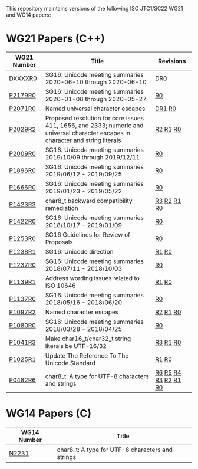 This repository maintains versions of the following
ISO JTC1/SC22 WG21 and WG14 papers:

# WG21 Papers (C++)

WG21 Number     | Title | Revisions
--------------- | ----- | ----
[DXXXXR0][]     | SG16: Unicode meeting summaries 2020-06-10 through 2020-06-10 | [DR0][DXXXXR0]
[P2179R0][]     | SG16: Unicode meeting summaries 2020-01-08 through 2020-05-27 | [R0][P2179R0]
[P2071R0][]     | Named universal character escapes | [DR1][D2071R1] [R0][P2071R0]
[P2029R2][]     | Proposed resolution for core issues 411, 1656, and 2333; numeric and universal character escapes in character and string literals | [R2][P2029R2] [R1][P2029R1] [R0][P2029R0]
[P2009R0][]     | SG16: Unicode meeting summaries 2019/10/09 through 2019/12/11 | [R0][P2009R0]
[P1896R0][]     | SG16: Unicode meeting summaries 2019/06/12 - 2019/09/25 | [R0][P1896R0]
[P1666R0][]     | SG16: Unicode meeting summaries 2019/01/23 - 2019/05/22 | [R0][P1666R0]
[P1423R3][]     | char8_t backward compatibility remediation | [R3][P1423R3] [R2][P1423R2] [R1][P1423R1] [R0][P1423R0]
[P1422R0][]     | SG16: Unicode meeting summaries 2018/10/17 - 2019/01/09 | [R0][P1422R0]
[P1253R0][]     | SG16 Guidelines for Review of Proposals | [R0][P1253R0]
[P1238R1][]     | SG16: Unicode direction| [R1][P1238R1] [R0][P1238R0]
[P1237R0][]     | SG16: Unicode meeting summaries 2018/07/11 - 2018/10/03 | [R0][P1237R0]
[P1139R1][]     | Address wording issues related to ISO 10646 | [R1][P1139R1] [R0][P1139R0]
[P1137R0][]     | SG16: Unicode meeting summaries 2018/05/16 - 2018/06/20 | [R0][P1137R0]
[P1097R2][]     | Named character escapes | [R2][P1097R2] [R1][P1097R1] [R0][P1097R0]
[P1080R0][]     | SG16: Unicode meeting summaries 2018/03/28 - 2018/04/25 | [R0][P1080R0]
[P1041R3][]     | Make char16_t/char32_t string literals be UTF-16/32 | [R3][P1041R3] [R1][P1041R1] [R0][P1041R0]
[P1025R1][]     | Update The Reference To The Unicode Standard | [R1][P1025R1] [R0][P1025R0]
[P0482R6][]     | char8_t: A type for UTF-8 characters and strings | [R6][P0482R6] [R5][P0482R5] [R4][P0482R4] [R3][P0482R3] [R2][P0482R2] [R1][P0482R1] [R0][P0482R0]


# WG14 Papers (C)

WG14 Number     | Title
--------------- | -----
[N2231][]       | char8_t: A type for UTF-8 characters and strings

[N2231]: https://rawgit.com/sg16-unicode/sg16/master/papers/n2231.html
[P0482R0]: https://rawgit.com/sg16-unicode/sg16/master/papers/p0482r0.html
[P0482R1]: https://rawgit.com/sg16-unicode/sg16/master/papers/p0482r1.html
[P0482R2]: https://rawgit.com/sg16-unicode/sg16/master/papers/p0482r2.html
[P0482R3]: https://rawgit.com/sg16-unicode/sg16/master/papers/p0482r3.html
[P0482R4]: https://rawgit.com/sg16-unicode/sg16/master/papers/p0482r4.html
[P0482R5]: https://rawgit.com/sg16-unicode/sg16/master/papers/p0482r5.html
[P0482R6]: https://rawgit.com/sg16-unicode/sg16/master/papers/p0482r6.html
[P1025R0]: https://rawgit.com/sg16-unicode/sg16/master/papers/p1025r0.html
[P1025R1]: https://rawgit.com/sg16-unicode/sg16/master/papers/p1025r1.html
[P1041R0]: https://rawgit.com/sg16-unicode/sg16/master/papers/p1041r0.md
[P1041R1]: https://rawgit.com/sg16-unicode/sg16/master/papers/p1041r1.html
[P1041R3]: https://rawgit.com/sg16-unicode/sg16/master/papers/p1041r3.html
[P1080R0]: https://rawgit.com/sg16-unicode/sg16/master/papers/p1080r0.html
[P1097R0]: https://rawgit.com/sg16-unicode/sg16/master/papers/p1097r0.html
[P1097R1]: https://rawgit.com/sg16-unicode/sg16/master/papers/p1097r1.html
[P1097R2]: https://rawgit.com/sg16-unicode/sg16/master/papers/p1097r2.html
[P1137R0]: https://rawgit.com/sg16-unicode/sg16/master/papers/p1137r0.html
[P1139R0]: https://rawgit.com/sg16-unicode/sg16/master/papers/p1139r0.html
[P1139R1]: https://rawgit.com/sg16-unicode/sg16/master/papers/p1139r1.html
[P1237R0]: https://rawgit.com/sg16-unicode/sg16/master/papers/p1237r0.html
[P1238R0]: https://rawgit.com/sg16-unicode/sg16/master/papers/p1238r0.html
[P1238R1]: https://rawgit.com/sg16-unicode/sg16/master/papers/p1238r1.html
[P1253R0]: https://rawgit.com/sg16-unicode/sg16/master/papers/p1253r0.html
[P1422R0]: https://rawgit.com/sg16-unicode/sg16/master/papers/p1422r0.html
[P1423R0]: https://rawgit.com/sg16-unicode/sg16/master/papers/p1423r0.html
[P1423R1]: https://rawgit.com/sg16-unicode/sg16/master/papers/p1423r1.html
[P1423R2]: https://rawgit.com/sg16-unicode/sg16/master/papers/p1423r2.html
[P1423R3]: https://rawgit.com/sg16-unicode/sg16/master/papers/p1423r3.html
[P1666R0]: https://rawgit.com/sg16-unicode/sg16/master/papers/p1666r0.html
[P1896R0]: https://rawgit.com/sg16-unicode/sg16/master/papers/p1896r0.html
[P2009R0]: https://rawgit.com/sg16-unicode/sg16/master/papers/p2009r0.html
[P2029R0]: https://rawgit.com/sg16-unicode/sg16/master/papers/p2029r0.html
[P2029R1]: https://rawgit.com/sg16-unicode/sg16/master/papers/p2029r1.html
[P2029R2]: https://rawgit.com/sg16-unicode/sg16/master/papers/p2029r2.html
[P2071R0]: https://rawgit.com/sg16-unicode/sg16/master/papers/p2071r0.html
[D2071R1]: https://rawgit.com/sg16-unicode/sg16/master/papers/d2071r1.html
[P2179R0]: https://rawgit.com/sg16-unicode/sg16/master/papers/p2179r0.html
[DXXXXR0]: https://rawgit.com/sg16-unicode/sg16/master/papers/dxxxxr0-sg16-meeting-summaries.html
